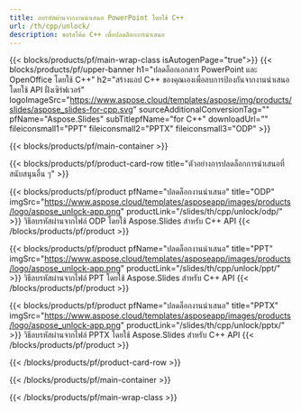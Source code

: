 ```yaml
---
title: ลบรหัสผ่านจากงานนำเสนอ PowerPoint โดยใช้ C++
url: /th/cpp/unlock/
description: ซอร์สโค้ด C++ เพื่อปลดล็อกการนำเสนอ
---
```


{{< blocks/products/pf/main-wrap-class isAutogenPage="true">}}
{{< blocks/products/pf/upper-banner h1="ปลดล็อกเอกสาร PowerPoint และ OpenOffice โดยใช้ C++" h2="สร้างแอป C++ ของคุณเองเพื่อลบการป้องกันจากงานนำเสนอโดยใช้ API ฝั่งเซิร์ฟเวอร์" logoImageSrc="https://www.aspose.cloud/templates/aspose/img/products/slides/aspose_slides-for-cpp.svg" sourceAdditionalConversionTag="" pfName="Aspose.Slides" subTitlepfName="for C++" downloadUrl="" fileiconsmall1="PPT" fileiconsmall2="PPTX" fileiconsmall3="ODP" >}}

{{< blocks/products/pf/main-container >}}

{{< blocks/products/pf/product-card-row title="ตัวอย่างการปลดล็อกการนำเสนอที่สนับสนุนอื่น ๆ" >}}

{{< blocks/products/pf/product pfName="ปลดล็อกงานนำเสนอ" title="ODP" imgSrc="https://www.aspose.cloud/templates/asposeapp/images/products/logo/aspose_unlock-app.png" productLink="/slides/th/cpp/unlock/odp/" >}}
วิธีลบรหัสผ่านจากไฟล์ ODP โดยใช้ Aspose.Slides สำหรับ C++ API
{{< /blocks/products/pf/product >}}

{{< blocks/products/pf/product pfName="ปลดล็อกงานนำเสนอ" title="PPT" imgSrc="https://www.aspose.cloud/templates/asposeapp/images/products/logo/aspose_unlock-app.png" productLink="/slides/th/cpp/unlock/ppt/" >}}
วิธีลบรหัสผ่านจากไฟล์ PPT โดยใช้ Aspose.Slides สำหรับ C++ API
{{< /blocks/products/pf/product >}}

{{< blocks/products/pf/product pfName="ปลดล็อกงานนำเสนอ" title="PPTX" imgSrc="https://www.aspose.cloud/templates/asposeapp/images/products/logo/aspose_unlock-app.png" productLink="/slides/th/cpp/unlock/pptx/" >}}
วิธีลบรหัสผ่านจากไฟล์ PPTX โดยใช้ Aspose.Slides สำหรับ C++ API
{{< /blocks/products/pf/product >}}



{{< /blocks/products/pf/product-card-row >}}

{{< /blocks/products/pf/main-container >}}
    
{{< /blocks/products/pf/main-wrap-class >}}